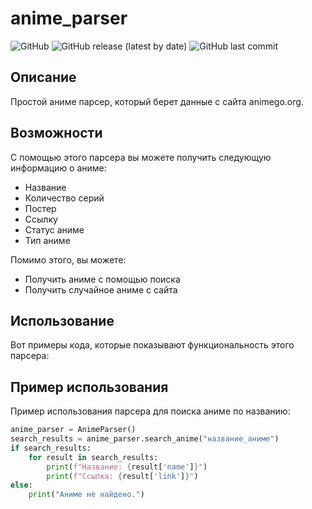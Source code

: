 # anime_parser

![GitHub](https://img.shields.io/github/license/EteEteKu/anime_parser)
![GitHub release (latest by date)](https://img.shields.io/github/v/release/EteEteKu/anime_parser)
![GitHub last commit](https://img.shields.io/github/last-commit/EteEteKu/anime_parser)

## Описание

Простой аниме парсер, который берет данные с сайта animego.org.

## Возможности

С помощью этого парсера вы можете получить следующую информацию о аниме:
- Название
- Количество серий
- Постер
- Ссылку
- Статус аниме
- Тип аниме

Помимо этого, вы можете:
- Получить аниме с помощью поиска
- Получить случайное аниме с сайта

## Использование

Вот примеры кода, которые показывают функциональность этого парсера:

## Пример использования

Пример использования парсера для поиска аниме по названию:

```python
anime_parser = AnimeParser()
search_results = anime_parser.search_anime("название_аниме")
if search_results:
    for result in search_results:
        print(f"Название: {result['name']}")
        print(f"Ссылка: {result['link']}")
else:
    print("Аниме не найдено.")
```
